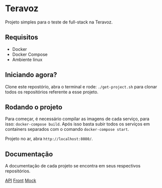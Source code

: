 # Teravoz
Projeto simples para o teste de full-stack na Teravoz.

## Requisitos
- Docker
- Docker Compose
- Ambiente linux

## Iniciando agora?
Clone este repostório, abra o terminal e rode: `./get-project.sh` para clonar todos os repositórios referente a esse projeto.

## Rodando o projeto
Para começar, é necessário compilar as imagens de cada serviço, para isso: `docker-compose build`.
Após isso basta subir todos os serviços em containers separados com o comando `docker-compose start`.

Projeto no ar, abra `http://localhost:8080/`.

## Documentação
A documentação de cada projeto se encontra em seus respectivos repositórios.

[API](https://github.com/MatheusBordin/teravoz-api)
[Front](https://github.com/MatheusBordin/teravoz-front)
[Mock](https://github.com/MatheusBordin/teravoz-mock)